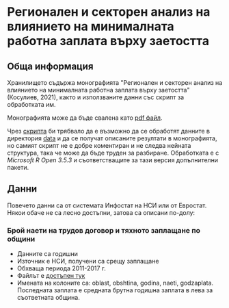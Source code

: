 # Регионален и секторен анализ на влиянието на минималната работна заплата върху заетостта

## Обща информация

Хранилището съдържа монографията "Регионален и секторен анализ на влиянието на минималната работна заплата върху заетостта" (Косулиев, 2021), както и използваните данни със скрипт за обработката им. 

Монографията може да бъде свалена като [pdf файл](Monografiq-Kosuliev.pdf).

Чрез [скрипта](minwage.R) би трябвало да е възможно да се обработят данните в директория [data](data/) и да се получат описаните резултати в монографията, но самият скрипт не е добре коментиран и не следва нейната структура, така че може да бъде труден за разбиране. Обработката е с _Microsoft R Open 3.5.3_ и съответстващите за тази версия допълнителни пакети.

## Данни

Повечето данни са от системата Инфостат на НСИ или от Евростат. Някои обаче не са лесно достъпни, затова са описани по-долу:

### Брой наети на трудов договор и тяхното заплащане по общини

* Данните са годишни
* Източник е НСИ, получени са срещу заплащане
* Обхваща периода 2011-2017 г.
* Файлът е [достъпен тук](data/nsi_po_obshtini.csv)
* Имената на колоните са: oblast, obshtina, godina, naeti, godzaplata. Последната заплата е средната брутна годишна заплата в лева за съответната община.


